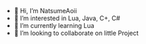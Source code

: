 - 👋 Hi, I’m NatsumeAoii
- 👀 I’m interested in Lua, Java, C+, C#
- 🌱 I’m currently learning Lua
- 💞️ I’m looking to collaborate on little Project

<!---
NatsumeAoii/NatsumeAoii is a ✨ special ✨ repository because its `README.md` (this file) appears on your GitHub profile.
You can click the Preview link to take a look at your changes.
--->
